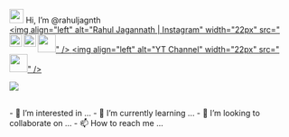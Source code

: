 <img src="https://media.giphy.com/media/hvRJCLFzcasrR4ia7z/giphy.gif" width="25px"> Hi, I’m @rahuljagnth
<br>
<a href="https://www.instagram.com/rahuljagnth/">
  <img align="left" alt="Rahul Jagannath | Instagram" width="22px" src="<img height="32" width="32" src="" />" />
</a>
<a href="https://twitter.com/rahuljagnth">
  <img align="left" alt="Rahul Jagannath | Twitter" width="22px" src="https://raw.githubusercontent.com/peterthehan/peterthehan/master/assets/twitter.svg" />
</a>
<a href="https://www.linkedin.com/in/rahuljagnth/">
  <img align="left" alt="Rahul Jagannath | LinkedIN" width="22px" src="https://raw.githubusercontent.com/peterthehan/peterthehan/master/assets/linkedin.svg" />
</a>
<a href="https://www.youtube.com/channel/UCw1-NdCugu5NCImg6DOx4Mg">
  <img align="left" alt="YT Channel" width="22px" src="<img height="32" width="32" src="" />" />
</a>

![](https://visitor-badge.glitch.me/badge?page_id=rahuljagnth)

<br />
- 👀 I’m interested in ...
- 🌱 I’m currently learning ...
- 💞️ I’m looking to collaborate on ...
- 📫 How to reach me ...

<!---
rahuljagnth/rahuljagnth is a ✨ special ✨ repository because its `README.md` (this file) appears on your GitHub profile.
You can click the Preview link to take a look at your changes.
--->
